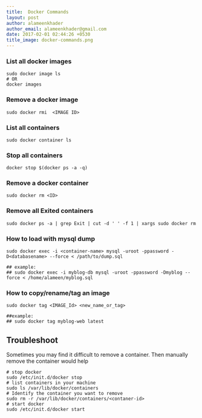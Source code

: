 ```yaml
---
title:  Docker Commands
layout: post
author: alameenkhader
author_email: alameenkhader@gmail.com
date: 2017-02-01 02:44:26 +0530
title_image: docker-commands.png
---
```


### List all docker images

    sudo docker image ls
    # OR
    docker images

### Remove a docker image

    sudo docker rmi  <IMAGE ID>

### List all containers

    sudo docker container ls
    
### Stop all containers

    docker stop $(docker ps -a -q)

### Remove a docker container

    sudo docker rm <ID>

### Remove all Exited containers

    sudo docker ps -a | grep Exit | cut -d ' ' -f 1 | xargs sudo docker rm


### How to load with mysql dump

    sudo docker exec -i <container-name> mysql -uroot -ppassword -D<databasename> --force < /path/to/dump.sql

    ## example:
    ## sudo docker exec -i myblog-db mysql -uroot -ppassword -Dmyblog --force < /home/alameen/myblog.sql

### How to copy/rename/tag an image

    sudo docker tag <IMAGE_Id> <new_name_or_tag>

    ##example:
    ## sudo docker tag myblog-web latest

## Troubleshoot


Sometimes you may find it difficult to remove a container. Then manually remove the container would help

    # stop docker
    sudo /etc/init.d/docker stop
    # list containers in your machine
    sudo ls /var/lib/docker/containers
    # Identify the container you want to remove
    sudo rm -r /var/lib/docker/containers/<contaner-id>
    # start docker
    sudo /etc/init.d/docker start
